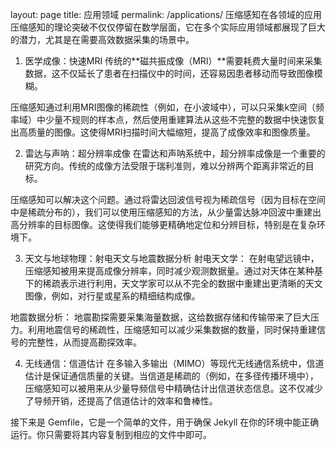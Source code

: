 layout: page title: 应用领域 permalink: /applications/
压缩感知在各领域的应用
压缩感知的理论突破不仅仅停留在数学层面，它在多个实际应用领域都展现了巨大的潜力，尤其是在需要高效数据采集的场景中。

1. 医学成像：快速MRI
传统的**磁共振成像（MRI）**需要耗费大量时间来采集数据，这不仅延长了患者在扫描仪中的时间，还容易因患者移动而导致图像模糊。

压缩感知通过利用MRI图像的稀疏性（例如，在小波域中），可以只采集k空间（频率域）中少量不规则的样本点，然后使用重建算法从这些不完整的数据中快速恢复出高质量的图像。这使得MRI扫描时间大幅缩短，提高了成像效率和图像质量。

2. 雷达与声呐：超分辨率成像
在雷达和声呐系统中，超分辨率成像是一个重要的研究方向。传统的成像方法受限于瑞利准则，难以分辨两个距离非常近的目标。

压缩感知可以解决这个问题。通过将雷达回波信号视为稀疏信号（因为目标在空间中是稀疏分布的），我们可以使用压缩感知的方法，从少量雷达脉冲回波中重建出高分辨率的目标图像。这使得我们能够更精确地定位和分辨目标，特别是在复杂环境下。

3. 天文与地球物理：射电天文与地震数据分析
射电天文学： 在射电望远镜中，压缩感知被用来提高成像分辨率，同时减少观测数据量。通过对天体在某种基下的稀疏表示进行利用，天文学家可以从不完全的数据中重建出更清晰的天文图像，例如，对行星或星系的精细结构成像。

地震数据分析： 地震勘探需要采集海量数据，这给数据存储和传输带来了巨大压力。利用地震信号的稀疏性，压缩感知可以减少采集数据的数量，同时保持重建信号的完整性，从而提高勘探效率。

4. 无线通信：信道估计
在多输入多输出（MIMO）等现代无线通信系统中，信道估计是保证通信质量的关键。当信道是稀疏的（例如，在多径传播环境中），压缩感知可以被用来从少量导频信号中精确估计出信道状态信息。这不仅减少了导频开销，还提高了信道估计的效率和鲁棒性。

接下来是 Gemfile，它是一个简单的文件，用于确保 Jekyll 在你的环境中能正确运行。你只需要将其内容复制到相应的文件中即可。